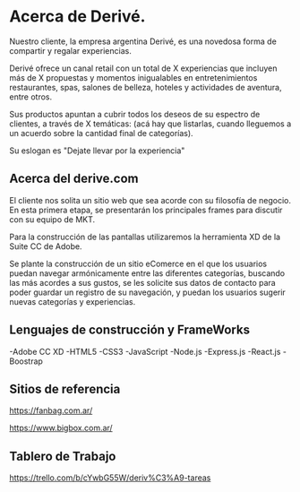 # Acerca de Derivé.

Nuestro cliente, la empresa argentina Derivé, es una novedosa forma de compartir y regalar experiencias. 

Derivé ofrece un canal retail con un total de X experiencias que incluyen más de X propuestas y momentos inigualables en entretenimientos restaurantes, spas, salones de belleza, hoteles y actividades de aventura, entre otros.

Sus productos apuntan a cubrir todos los deseos de su espectro de clientes, a través de X temáticas: (acá hay que listarlas, cuando lleguemos a un acuerdo sobre la cantidad final de categorías).

Su eslogan es "Dejate llevar por la experiencia"

## Acerca del derive.com

El cliente nos solita un sitio web que sea acorde con su filosofía de negocio. En esta primera etapa, se presentarán los principales frames para discutir con su equipo de MKT.

Para la construcción de las pantallas utilizaremos la herramienta XD de la Suite CC de Adobe.

Se plante la construcción de un sitio eComerce en el que los usuarios puedan navegar armónicamente entre las diferentes categorías, buscando las más acordes a sus gustos, se les solicite sus datos de contacto para poder guardar un registro de su navegación, y puedan los usuarios sugerir nuevas categorías y experiencias.

## Lenguajes de construcción y FrameWorks

-Adobe CC XD
-HTML5
-CSS3
-JavaScript
-Node.js
-Express.js
-React.js
-Boostrap

## Sitios de referencia

https://fanbag.com.ar/

https://www.bigbox.com.ar/

## Tablero de Trabajo

https://trello.com/b/cYwbG55W/deriv%C3%A9-tareas

